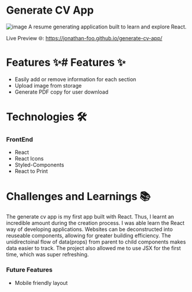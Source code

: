# Generate CV App
![image](https://user-images.githubusercontent.com/96642972/186633394-4bebf07f-6689-4fac-8bbf-5ef689792adb.png)
A resume generating application built to learn and explore React.

Live Preview :globe_with_meridians:: https://jonathan-foo.github.io/generate-cv-app/

# Features :sparkles:# Features :sparkles:
- Easily add or remove information for each section
- Upload image from storage  
- Generate PDF copy for user download 

# Technologies :hammer_and_wrench:
### FrontEnd
- React
- React Icons
- Styled-Components
- React to Print

# Challenges and Learnings :books:
The generate cv app is my first app built with React. Thus, I learnt an incredible amount during the creation process. I was able learn the React way of developing applications. Websites can be deconstructed into reuseable components, allowing for greater building efficiency. The unidirectoinal flow of data(props) from parent to child components makes data easier to track. The project also allowed me to use JSX for the first time, which was super refreshing.         

### Future Features
- Mobile friendly layout
